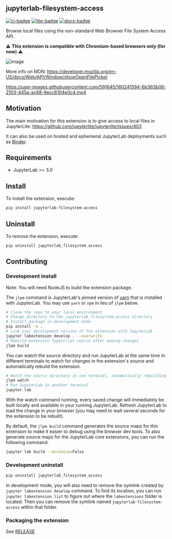 ## jupyterlab-filesystem-access

[![ci-badge]][ci] [![lite-badge]][lite] [![docs-badge]][docs]

[ci-badge]: https://github.com/jupyterlab-contrib/jupyterlab-filesystem-access/workflows/Build/badge.svg
[ci]: https://github.com/jupyterlab-contrib/jupyterlab-filesystem-access/actions?query=branch%3Amain
[lite-badge]: https://jupyterlite.rtfd.io/en/latest/_static/badge.svg
[lite]: https://jupyterlab-filesystem-access.readthedocs.io/en/latest/lite/lab
[docs-badge]: https://readthedocs.org/projects/jupyterlab-filesystem-access/badge/?version=latest
[docs]: https://jupyterlab-filesystem-access.readthedocs.io/en/latest/?badge=latest

Browse local files using the non-standard Web Browser File System Access API.

⚠️ **This extension is compatible with Chromium-based browsers only (for now)** ⚠️

![image](https://user-images.githubusercontent.com/591645/162558622-3cc357a6-eb7c-4147-860d-1c8973eeee29.png)

More info on MDN: https://developer.mozilla.org/en-US/docs/Web/API/Window/showOpenFilePicker

https://user-images.githubusercontent.com/591645/160241594-6b363b06-2103-445a-ac68-9ecc6104e0c4.mp4

## Motivation

The main motivation for this extension is to give access to local files in JupyterLite: https://github.com/jupyterlite/jupyterlite/issues/403

It can also be used on hosted and ephemeral JupyterLab deployments such as [Binder](https://mybinder.org).

## Requirements

- JupyterLab >= 3.0

## Install

To install the extension, execute:

```bash
pip install jupyterlab-filesystem-access
```

## Uninstall

To remove the extension, execute:

```bash
pip uninstall jupyterlab_filesystem_access
```

## Contributing

### Development install

Note: You will need NodeJS to build the extension package.

The `jlpm` command is JupyterLab's pinned version of
[yarn](https://yarnpkg.com/) that is installed with JupyterLab. You may use
`yarn` or `npm` in lieu of `jlpm` below.

```bash
# Clone the repo to your local environment
# Change directory to the jupyterlab_filesystem_access directory
# Install package in development mode
pip install -e .
# Link your development version of the extension with JupyterLab
jupyter labextension develop . --overwrite
# Rebuild extension Typescript source after making changes
jlpm build
```

You can watch the source directory and run JupyterLab at the same time in different terminals to watch for changes in the extension's source and automatically rebuild the extension.

```bash
# Watch the source directory in one terminal, automatically rebuilding when needed
jlpm watch
# Run JupyterLab in another terminal
jupyter lab
```

With the watch command running, every saved change will immediately be built locally and available in your running JupyterLab. Refresh JupyterLab to load the change in your browser (you may need to wait several seconds for the extension to be rebuilt).

By default, the `jlpm build` command generates the source maps for this extension to make it easier to debug using the browser dev tools. To also generate source maps for the JupyterLab core extensions, you can run the following command:

```bash
jupyter lab build --minimize=False
```

### Development uninstall

```bash
pip uninstall jupyterlab_filesystem_access
```

In development mode, you will also need to remove the symlink created by `jupyter labextension develop`
command. To find its location, you can run `jupyter labextension list` to figure out where the `labextensions`
folder is located. Then you can remove the symlink named `jupyterlab-filesystem-access` within that folder.

### Packaging the extension

See [RELEASE](RELEASE.md)
